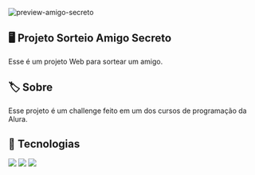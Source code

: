 ![preview-amigo-secreto](https://github.com/user-attachments/assets/8c3edd97-6c9a-443a-8986-43f196c3faa0)

## 🖥️ Projeto Sorteio Amigo Secreto
Esse é um projeto Web para sortear um amigo.

## 🏷️ Sobre
Esse projeto é um challenge feito em um dos cursos de programação da Alura.

## 🚀 Tecnologias
<div>
  <img src="https://img.shields.io/badge/HTML-239120?style=for-the-badge&logo=html5&logoColor=white">
  <img src="https://img.shields.io/badge/CSS-239120?&style=for-the-badge&logo=css3&logoColor=white">
  <img src="https://img.shields.io/badge/JavaScript-F7DF1E?style=for-the-badge&logo=javascript&logoColor=black">
</div>
